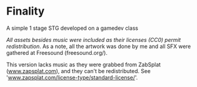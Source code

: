 # Finality
A simple 1 stage STG developed on a gamedev class

*All assets besides music were included as their licenses (CC0) permit redistribution*. As a note, all the artwork was done by me and all SFX were gathered at Freesound (freesound.org/).

This version lacks music as they were grabbed from ZabSplat (www.zapsplat.com), and they can't be redistributed. See 'www.zapsplat.com/license-type/standard-license/'.
